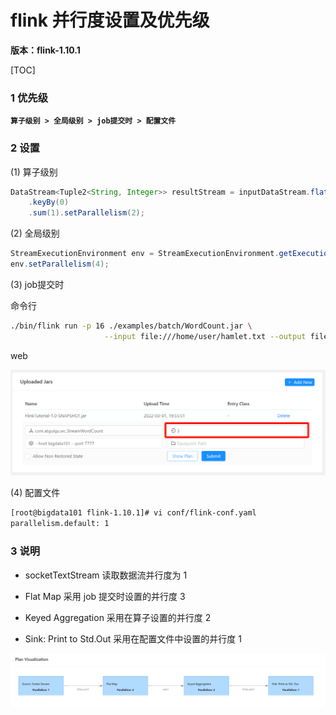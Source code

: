 # flink 并行度设置及优先级

**版本：flink-1.10.1**

[TOC]

### 1 优先级

**`算子级别 > 全局级别 > job提交时 > 配置文件`**

### 2 设置

(1) 算子级别

```java
DataStream<Tuple2<String, Integer>> resultStream = inputDataStream.flatMap(new WordCount.MyFlatMapper())
    .keyBy(0)
    .sum(1).setParallelism(2);
```

(2) 全局级别

```java
StreamExecutionEnvironment env = StreamExecutionEnvironment.getExecutionEnvironment();
env.setParallelism(4);
```

(3) job提交时 

命令行

```sh
./bin/flink run -p 16 ./examples/batch/WordCount.jar \
                     --input file:///home/user/hamlet.txt --output file:///home/user/wordcount_out
```

web

![并行度01](./image/并行度01.png)

(4) 配置文件

```sh
[root@bigdata101 flink-1.10.1]# vi conf/flink-conf.yaml 
parallelism.default: 1
```

### 3 说明

- socketTextStream 读取数据流并行度为 1

- Flat Map 采用 job 提交时设置的并行度 3

- Keyed Aggregation 采用在算子设置的并行度 2

- Sink: Print to Std.Out 采用在配置文件中设置的并行度 1

![并行度02](./image/并行度02.png)